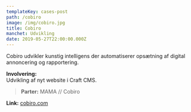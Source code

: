 ```yaml
---
templateKey: cases-post
path: /cobiro
image: /img/cobiro.jpg
title: Cobiro
manchet: Udvikling
date: 2019-05-27T22:00:00.000Z
---
```

Cobiro udvikler kunstig intelligens der automatiserer opsætning af digital annoncering og rapportering.

**Involvering:** \
Udvikling af nyt website i Craft CMS.

> **Parter:** MAMA // Cobiro

**Link:** [cobiro.com](https://cobiro.com)
